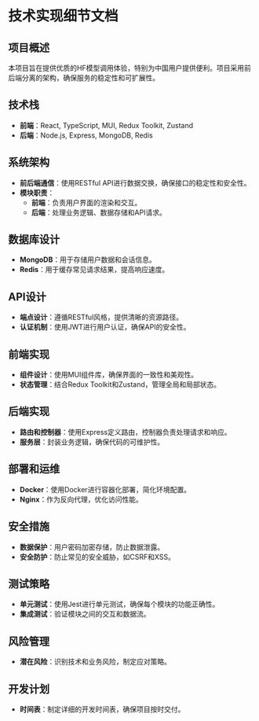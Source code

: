 # 技术实现细节文档

## 项目概述

本项目旨在提供优质的HF模型调用体验，特别为中国用户提供便利。项目采用前后端分离的架构，确保服务的稳定性和可扩展性。

## 技术栈

- **前端**：React, TypeScript, MUI, Redux Toolkit, Zustand
- **后端**：Node.js, Express, MongoDB, Redis

## 系统架构

- **前后端通信**：使用RESTful API进行数据交换，确保接口的稳定性和安全性。
- **模块职责**：
  - **前端**：负责用户界面的渲染和交互。
  - **后端**：处理业务逻辑、数据存储和API请求。

## 数据库设计

- **MongoDB**：用于存储用户数据和会话信息。
- **Redis**：用于缓存常见请求结果，提高响应速度。

## API设计

- **端点设计**：遵循RESTful风格，提供清晰的资源路径。
- **认证机制**：使用JWT进行用户认证，确保API的安全性。

## 前端实现

- **组件设计**：使用MUI组件库，确保界面的一致性和美观性。
- **状态管理**：结合Redux Toolkit和Zustand，管理全局和局部状态。

## 后端实现

- **路由和控制器**：使用Express定义路由，控制器负责处理请求和响应。
- **服务层**：封装业务逻辑，确保代码的可维护性。

## 部署和运维

- **Docker**：使用Docker进行容器化部署，简化环境配置。
- **Nginx**：作为反向代理，优化访问性能。

## 安全措施

- **数据保护**：用户密码加密存储，防止数据泄露。
- **安全防护**：防止常见的安全威胁，如CSRF和XSS。

## 测试策略

- **单元测试**：使用Jest进行单元测试，确保每个模块的功能正确性。
- **集成测试**：验证模块之间的交互和数据流。

## 风险管理

- **潜在风险**：识别技术和业务风险，制定应对策略。

## 开发计划

- **时间表**：制定详细的开发时间表，确保项目按时交付。 